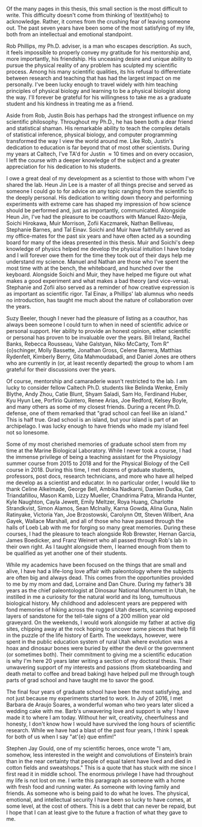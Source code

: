 
Of the many pages in this thesis, this small section is the most difficult to
write. This difficulty doesn't come from thinking of \textit{who} to acknowledge.
Rather, it comes from the crushing fear of leaving someone out. The past
seven years have been some of the most satisfying of my life, both from an
intellectual and emotional standpoint. 

Rob Phillips, my Ph.D. adviser, is a man who escapes description. As such, it
feels impossible to properly convey my gratitude for his mentorship and, more
importantly, his friendship. His unceasing desire and unique ability to
pursue the physical reality of any problem has sculpted my scientific
process. Among his many scientific qualities, its his refusal to
differentiate between research and teaching that has had the largest impact
on me personally. I've been lucky enough to travel widely with him teaching
principles of physical biology and learning to be a physical biologist along
the way. I'll forever be grateful for his willingness to take me as a
graduate student and his kindness in treating me as a friend.

Aside from Rob, Justin Bois has perhaps had the
strongest influence on my scientific philosophy. Throughout my Ph.D., he has
been both a dear friend and statistical shaman. His remarkable ability to
teach the complex details of statistical inference, physical biology, and
computer programming transformed the way I view the world around me. Like Rob,
Justin's dedication to education is far beyond that of most other scientists.
During my years at Caltech, I've TA'd for Justin $\approx 10$ times and on
every occasion, I left the course with a deeper knowledge of the subject and a
greater appreciation for his dedication to his students. 

I owe a great deal of my development as a
scientist to those with whom I've shared the lab. Heun Jin Lee is a master of
all things precise and served as someone I could go to for advice on any
topic ranging from the scientific to the deeply personal. His dedication to
writing down theory and performing experiments with extreme care
has shaped my impression of how science should be performed and, just as
importantly, communicated. Alongside Heun Jin, I've had the pleasure to be
coauthors with Manuel Razo-Mejia, Soichi Hirokawa, Muir Morrison, Zofii
Kaczmarek, Nathan Belliveau, Stephanie Barnes, and Tal Einav. Soichi and Muir
have faithfully served as my office-mates for the past six years and have
often acted as a sounding board for many of the ideas presented in this thesis.
Muir and Soichi's deep knowledge of physics helped me develop the physical
intuition I have today and I will forever owe them for the time they took out
of their days help me understand my science. Manuel and Nathan are those who
I've spent the most time with at the bench, the whiteboard, and hunched over
the keyboard. Alongside Soichi and Muir, they have helped me figure out what
makes a good experiment and what makes a bad theory (and vice-versa).
Stephanie and Zofii also served
as a reminder of how creative expression is as important as scientific rigor.
Tal Einav, a Phillips' lab alumnus who needs no introduction, has taught me
much about the nature of collaboration over the years.

Suzy Beeler, though I never had the pleasure of listing as a
coauthor, has always been someone I could turn to when in need of scientific
advice or personal support. Her ability to provide an honest opinion, either
scientific or personal has proven to be invaluable over the years. Bill
Ireland, Rachel Banks, Rebecca Rousseau, Vahe Galstyan, Niko McCarty, Tom
R\"{o}schinger, Molly Bassette, Jonathan Gross, Celene Barrera, Matthias
Rydenfelt, Kimberly Berry, Gita Mahmoudabadi, and Daniel Jones are others who
are currently in (or, at least recently departed) the group to whom I am
grateful for their discussions over the years.

Of course, mentorship and camaraderie wasn't restricted to the lab. I am lucky
to consider fellow Caltech Ph.D. students like Belinda Wenke, Emily Blythe, Andy
Zhou, Catie Blunt, Shyam Saladi, Sam Ho, Ferdinand Huber, Kyu Hyun Lee, Porfirio
Quintero, Renee Arias, Joe Redford, Kelsey Boyle, and many others as some of my
closest friends. During a recent Ph.D. defense, one of them remarked that
"grad school can feel like an island." This is half true. Grad school is an
island, but your island is part of an archipelago. I was lucky enough to have
friends who made my island feel not so lonesome. 

Some of my most cherished memories of graduate
school stem from my time at the Marine Biological Laboratory. While I
never took a course, I had the immense privilege of being a teaching
assistant for the Physiology summer course from 2015 to 2018 and for the Physical
Biology of the Cell course in 2018. During this time, I met dozens of
graduate students, professors, post docs, research technicians, and more who
have all helped me develop as a scientist and educator. In no particular
order, I would like to thank Celine Alkelmade, George Bell, Ambika Nadkarni, Damien
Dudka, Cat Triandafillou, Mason Kamb, Lizzy Mueller, Chandrima Patra, Miranda
Hunter, Kyle Naughton, Cayla Jewett, Emily Meltzer, Roya Huang, Charlotte
Strandkvist, Simon Alamos, Sean McInally, Karna Gowda, Alina Guna, Nalin
Ratinyake, Victoria Yan, Joe Brzostowski, Carolynn Ott, Steven Wilbert, Ana Gayek, Wallace
Marshall, and all of those who have passed through the halls of Loeb Lab with
me for forging so many great memories. During these courses, I had the
pleasure to teach alongside Rob Brewster, Hernan Garcia, James Boedicker, and
Franz Weinert who all passed through Rob's lab in their own right. As I
taught alongside them, I learned enough from them to be qualified as yet
another one of their students.

While my academics have been focused on the
things that are small and alive, I have had a life-long love affair with
paleontology where the subjects are often big and always dead. This comes
from the opportunities provided to me by my mom and dad, Lorraine and Dan Chure.
During my father’s 38 years as the chief
paleontologist at Dinosaur National Monument in Utah, he instilled in me a
curiosity for the natural world and its long, tumultuous biological history.
My childhood and adolescent years are peppered with fond memories of hiking
across the rugged Utah deserts, scanning exposed layers of sandstone for the
tell-tale signs of a 200 million year old graveyard. On the weekends, I would
work alongside my father at active dig sites, chipping away at the rock
hoping to uncover some pieces that help fill in the puzzle of the life
history of Earth. The weekdays, however, were spent in the public education
system of rural Utah where evolution was a hoax and dinosaur bones were
buried by either the devil or the government (or sometimes both). Their
commitment to giving me a scientific education is why I'm here 20 years later
writing a section of my doctoral thesis. Their unwavering support of my
interests and passions (from skateboarding and death metal to coffee and
bread baking) have helped pull me through tough parts of grad school and have
taught me to savor the good.

The final four years of graduate school have
been the most satisfying, and not just because my experiments started to work. In
July of 2016, I met Barbara de Araujo Soares, a wonderful woman who two years
later sliced a wedding cake with me. Barb's unwavering love and support
is why I have made it to where I am today. Without her wit, creativity,
cheerfulness and honesty, I don't know how I would have survived the long
hours of scientific research. While we have had a blast of the past four years, I think I speak
for both of us when I say "at\'{e} que enfim!"

Stephen Jay Gould, one of my scientific heroes, once wrote "I am, somehow,
less interested in the weight and convolutions of Einstein’s brain than in
the near certainty that people of equal talent have lived and died in cotton
fields and sweatshops." This is a quote that has stuck with me since I first
read it in middle school. The enormous privilege I have had throughout my
life is not lost on me. I write this paragraph as someone with a home with
fresh food and running water. As someone with loving family and friends. As
someone who is being paid to do what he loves. The physical, emotional, and
intellectual security I have been so lucky to have comes, at some level, at
the cost of others. This is a debt that can never be repaid, but I hope that
I can at least give to the future a fraction of what they gave to me.
